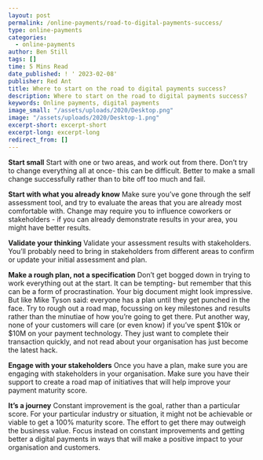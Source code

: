 ```yaml
---
layout: post
permalink: /online-payments/road-to-digital-payments-success/
type: online-payments
categories: 
  - online-payments
author: Ben Still
tags: []
time: 5 Mins Read
date_published: ! ' 2023-02-08'
publisher: Red Ant
title: Where to start on the road to digital payments success?
description: Where to start on the road to digital payments success?
keywords: Online payments, digital payments
image_small: "/assets/uploads/2020/Desktop.png"
image: "/assets/uploads/2020/Desktop-1.png"
excerpt-short: excerpt-short
excerpt-long: excerpt-long
redirect_from: []
---
```


**Start small**
Start with one or two areas, and work out from there. Don’t try to change everything all at once- this can be difficult. Better to make a small change successfully rather than to bite off too much and fail.

**Start with what you already know**
Make sure you’ve gone through the self assessment tool, and try to evaluate the areas that you are already most comfortable with. Change may require you to influence coworkers or stakeholders - if you can already demonstrate results in your area, you might have better results.

**Validate your thinking**
Validate your assessment results with stakeholders. You’ll probably need to bring in stakeholders from different areas to confirm or update your initial assessment and plan.

**Make a rough plan, not a specification**
Don’t get bogged down in trying to work everything out at the start. It can be tempting- but remember that this can be a form of procrastination. Your big document might look impressive. But like Mike Tyson said: everyone has a plan until they get punched in the face. 
Try to rough out a road map, focussing on key milestones and results rather than the minutiae of how you’re going to get there.
Put another way, none of your customers will care (or even know) if you’ve spent $10k or $10M on your payment technology. They just want to complete their transaction quickly, and not read about your organisation has just become the latest hack.

**Engage with your stakeholders**
Once you have a plan, make sure you are engaging with stakeholders in your organisation. Make sure you have their support to create a road map of initiatives that will help improve your payment maturity score.

**It’s a journey**
Constant improvement is the goal, rather than a particular score. For your particular industry or situation, it might not be achievable or viable to get a 100% maturity score. The effort to get there may outweigh the business value. Focus instead on constant improvements and getting better a digital payments in ways that will make a positive impact to your organisation and customers.
